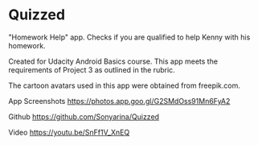 # Quizzed
"Homework Help" app. Checks if you are qualified to help Kenny with his homework.

Created for Udacity Android Basics course. 
This app meets the requirements of Project 3 as outlined in the rubric. 

The cartoon avatars used in this app were obtained from freepik.com.

App Screenshots
https://photos.app.goo.gl/G2SMdOss91Mn6FyA2

Github
https://github.com/Sonyarina/Quizzed

Video
https://youtu.be/SnFf1V_XnEQ
